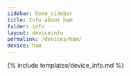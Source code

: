```yaml
---
sidebar: home_sidebar
title: Info about ham
folder: info
layout: deviceinfo
permalink: /devices/ham/
device: ham
---
```

{% include templates/device_info.md %}
